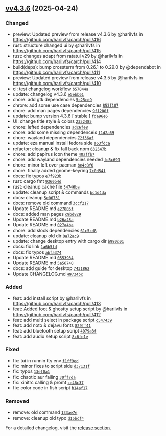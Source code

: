 ## [vv4.3.6](https://github.com/harilvfs/carch/compare/v4.3.5...vv4.3.6) (2025-04-24)

### Changed


* preview: Updated preview from release v4.3.6 by @harilvfs in https://github.com/harilvfs/carch/pull/416
* rust: structure changed ui by @harilvfs in https://github.com/harilvfs/carch/pull/415
* rust: changes adapt from ratatui v29 by @harilvfs in https://github.com/harilvfs/carch/pull/414
* build(deps): bump crossterm from 0.26.1 to 0.29.0 by @dependabot in https://github.com/harilvfs/carch/pull/411
* preview: Updated preview from release v4.3.5 by @harilvfs in https://github.com/harilvfs/carch/pull/410
* ci: test changelog workflow [`b57044a`](https://github.com/harilvfs/carch/commit/b57044a)
* update: changelog v4.3.6 [`e5ebb61`](https://github.com/harilvfs/carch/commit/e5ebb61)
* chore: add gtk dependencies [`5c25cd9`](https://github.com/harilvfs/carch/commit/5c25cd9)
* chrore: add some use case dependencies [`853f107`](https://github.com/harilvfs/carch/commit/853f107)
* chore: add man pages dependencies [`9f1200f`](https://github.com/harilvfs/carch/commit/9f1200f)
* update: bump version 4.3.6 [ stable ] [`fda96e6`](https://github.com/harilvfs/carch/commit/fda96e6)
* UI: change title style & colors [`2352485`](https://github.com/harilvfs/carch/commit/2352485)
* chore: lefted dependencies [`adc6fe8`](https://github.com/harilvfs/carch/commit/adc6fe8)
* chore: add some missing dependenceis [`f1d2a59`](https://github.com/harilvfs/carch/commit/f1d2a59)
* chore: wayland dependencies [`72f36af`](https://github.com/harilvfs/carch/commit/72f36af)
* update: eza manual install fedora side [`a63fdca`](https://github.com/harilvfs/carch/commit/a63fdca)
* refactor: cleanup & fix fall back npm [`632547b`](https://github.com/harilvfs/carch/commit/632547b)
* chore: add papirus icon theme [`40affb7`](https://github.com/harilvfs/carch/commit/40affb7)
* chore: add wayland dependencies needed [`fd5c699`](https://github.com/harilvfs/carch/commit/fd5c699)
* chore: minor left over pacman [`be4c8f0`](https://github.com/harilvfs/carch/commit/be4c8f0)
* chore: finally added gnome-keyring [`7c0d541`](https://github.com/harilvfs/carch/commit/7c0d541)
* docs: fix typos [`e7f923b`](https://github.com/harilvfs/carch/commit/e7f923b)
* rust: cargo fmt [`9360b4d`](https://github.com/harilvfs/carch/commit/9360b4d)
* rust: cleanup cache file [`34746ba`](https://github.com/harilvfs/carch/commit/34746ba)
* update: cleanup script & commands [`bc1d4da`](https://github.com/harilvfs/carch/commit/bc1d4da)
* docs: cleanup [`5e06731`](https://github.com/harilvfs/carch/commit/5e06731)
* docs: remove old command [`3ccf217`](https://github.com/harilvfs/carch/commit/3ccf217)
* Update README.md [`e27805f`](https://github.com/harilvfs/carch/commit/e27805f)
* docs: added man pages [`c9bd829`](https://github.com/harilvfs/carch/commit/c9bd829)
* Update README.md [`b26a48a`](https://github.com/harilvfs/carch/commit/b26a48a)
* Update README.md [`027a4ba`](https://github.com/harilvfs/carch/commit/027a4ba)
* chore: add slock dependencies [`61c5cd8`](https://github.com/harilvfs/carch/commit/61c5cd8)
* update: cleanup old dir [`0a72ac9`](https://github.com/harilvfs/carch/commit/0a72ac9)
* update: change desktop entry with cargo dir [`b980c01`](https://github.com/harilvfs/carch/commit/b980c01)
* docs: fix link [`1a6b5fd`](https://github.com/harilvfs/carch/commit/1a6b5fd)
* docs: fix typos [`abfa374`](https://github.com/harilvfs/carch/commit/abfa374)
* Update README.md [`0553934`](https://github.com/harilvfs/carch/commit/0553934)
* Update README.md [`5a56740`](https://github.com/harilvfs/carch/commit/5a56740)
* docs: add guide for desktop [`7431862`](https://github.com/harilvfs/carch/commit/7431862)
* Update CHANGELOG.md [`49734bc`](https://github.com/harilvfs/carch/commit/49734bc)

### Added


* feat: add install script by @harilvfs in https://github.com/harilvfs/carch/pull/413
* feat: Added foot & ghostty setup script by @harilvfs in https://github.com/harilvfs/carch/pull/412
* feat: add multi select in package script [`c547439`](https://github.com/harilvfs/carch/commit/c547439)
* feat: add noto & dejavu fonts [`829ff41`](https://github.com/harilvfs/carch/commit/829ff41)
* feat: add bluetooth setup script [`4079a3f`](https://github.com/harilvfs/carch/commit/4079a3f)
* feat: add audio setup script [`8c6fe1e`](https://github.com/harilvfs/carch/commit/8c6fe1e)

### Fixed


* fix: tui in runnin tty env [`f1ff9ed`](https://github.com/harilvfs/carch/commit/f1ff9ed)
* fix: minor fixes to script side [`d37131f`](https://github.com/harilvfs/carch/commit/d37131f)
* fix: typos [`13ef0a1`](https://github.com/harilvfs/carch/commit/13ef0a1)
* fix: chaotic aur failing [`30ff7da`](https://github.com/harilvfs/carch/commit/30ff7da)
* fix: xinitrc calling & promt [`ce46c37`](https://github.com/harilvfs/carch/commit/ce46c37)
* fix: color code in fish script [`b14af17`](https://github.com/harilvfs/carch/commit/b14af17)

### Removed


* remove: old command [`133ae7e`](https://github.com/harilvfs/carch/commit/133ae7e)
* remove: cleanup old typo [`d15bcf4`](https://github.com/harilvfs/carch/commit/d15bcf4)

For a detailed changelog, visit the [release section](https://github.com/harilvfs/carch/releases/tag/vv4.3.6).

